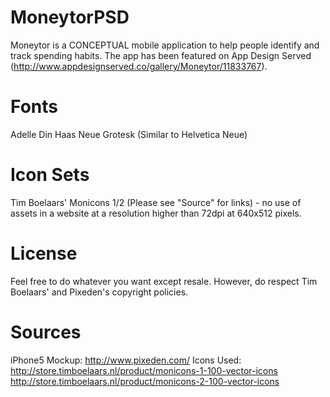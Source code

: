 MoneytorPSD
===========
Moneytor is a CONCEPTUAL mobile application to help people identify and track spending habits. The app has been featured on App Design Served (http://www.appdesignserved.co/gallery/Moneytor/11833767).


Fonts
===========
Adelle
Din
Haas Neue Grotesk (Similar to Helvetica Neue)



Icon Sets
===========
Tim Boelaars' Monicons 1/2 (Please see "Source" for links) - no use of assets in a website at a resolution higher than 72dpi at 640x512 pixels.



License
===========
Feel free to do whatever you want except resale. However, do respect Tim Boelaars' and Pixeden's copyright policies. 



Sources
===========
iPhone5 Mockup: http://www.pixeden.com/
Icons Used: 
http://store.timboelaars.nl/product/monicons-1-100-vector-icons
http://store.timboelaars.nl/product/monicons-2-100-vector-icons
